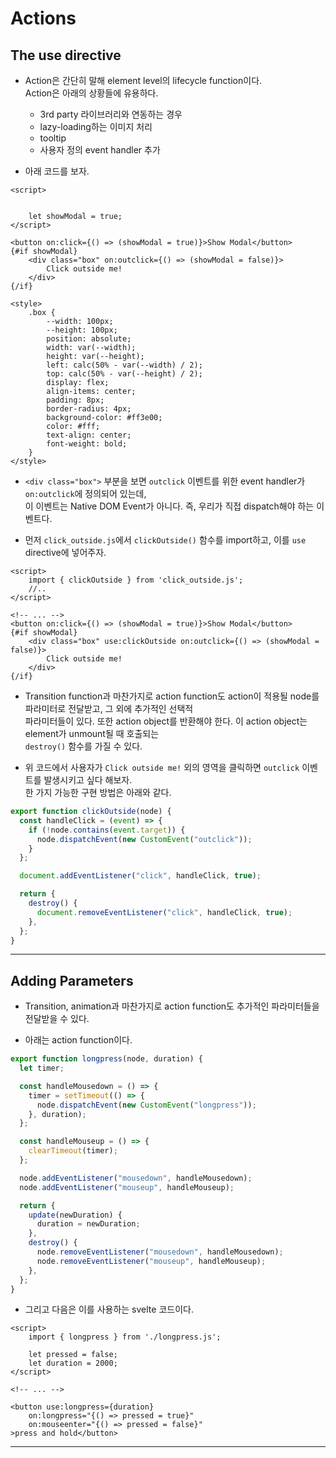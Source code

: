 # Actions

## The use directive

- Action은 간단히 말해 element level의 lifecycle function이다.  
  Action은 아래의 상황들에 유용하다.

  - 3rd party 라이브러리와 연동하는 경우
  - lazy-loading하는 이미지 처리
  - tooltip
  - 사용자 정의 event handler 추가

- 아래 코드를 보자.

```svelte
<script>


	let showModal = true;
</script>

<button on:click={() => (showModal = true)}>Show Modal</button>
{#if showModal}
	<div class="box" on:outclick={() => (showModal = false)}>
		Click outside me!
	</div>
{/if}

<style>
	.box {
		--width: 100px;
		--height: 100px;
		position: absolute;
		width: var(--width);
		height: var(--height);
		left: calc(50% - var(--width) / 2);
		top: calc(50% - var(--height) / 2);
		display: flex;
		align-items: center;
		padding: 8px;
		border-radius: 4px;
		background-color: #ff3e00;
		color: #fff;
		text-align: center;
		font-weight: bold;
	}
</style>
```

- `<div class="box">` 부분을 보면 `outclick` 이벤트를 위한 event handler가 `on:outclick`에 정의되어 있는데,  
  이 이벤트는 Native DOM Event가 아니다. 즉, 우리가 직접 dispatch해야 하는 이벤트다.

- 먼저 `click_outside.js`에서 `clickOutside()` 함수를 import하고, 이를 `use` directive에 넣어주자.

```svelte
<script>
	import { clickOutside } from 'click_outside.js';
	//..
</script>

<!-- ... -->
<button on:click={() => (showModal = true)}>Show Modal</button>
{#if showModal}
	<div class="box" use:clickOutside on:outclick={() => (showModal = false)}>
		Click outside me!
	</div>
{/if}
```

- Transition function과 마찬가지로 action function도 action이 적용될 node를 파라미터로 전달받고, 그 외에 추가적인 선택적  
  파라미터들이 있다. 또한 action object를 반환해야 한다. 이 action object는 element가 unmount될 때 호출되는  
  `destroy()` 함수를 가질 수 있다.

- 위 코드에서 사용자가 `Click outside me!` 외의 영역을 클릭하면 `outclick` 이벤트를 발생시키고 싶다 해보자.  
  한 가지 가능한 구현 방법은 아래와 같다.

```js
export function clickOutside(node) {
  const handleClick = (event) => {
    if (!node.contains(event.target)) {
      node.dispatchEvent(new CustomEvent("outclick"));
    }
  };

  document.addEventListener("click", handleClick, true);

  return {
    destroy() {
      document.removeEventListener("click", handleClick, true);
    },
  };
}
```

---

## Adding Parameters

- Transition, animation과 마찬가지로 action function도 추가적인 파라미터들을 전달받을 수 있다.

- 아래는 action function이다.

```js
export function longpress(node, duration) {
  let timer;

  const handleMousedown = () => {
    timer = setTimeout(() => {
      node.dispatchEvent(new CustomEvent("longpress"));
    }, duration);
  };

  const handleMouseup = () => {
    clearTimeout(timer);
  };

  node.addEventListener("mousedown", handleMousedown);
  node.addEventListener("mouseup", handleMouseup);

  return {
    update(newDuration) {
      duration = newDuration;
    },
    destroy() {
      node.removeEventListener("mousedown", handleMousedown);
      node.removeEventListener("mouseup", handleMouseup);
    },
  };
}
```

- 그리고 다음은 이를 사용하는 svelte 코드이다.

```svelte
<script>
	import { longpress } from './longpress.js';

	let pressed = false;
	let duration = 2000;
</script>

<!-- ... -->

<button use:longpress={duration}
	on:longpress="{() => pressed = true}"
	on:mouseenter="{() => pressed = false}"
>press and hold</button>
```

---
